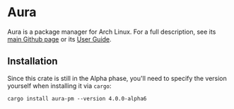 # Aura

Aura is a package manager for Arch Linux. For a full description, see its [main
Github page](https://github.com/fosskers/aura) or its [User
Guide](https://fosskers.github.io/aura/).

## Installation

Since this crate is still in the Alpha phase, you'll need to specify the version
yourself when installing it via `cargo`:

```
cargo install aura-pm --version 4.0.0-alpha6
```
